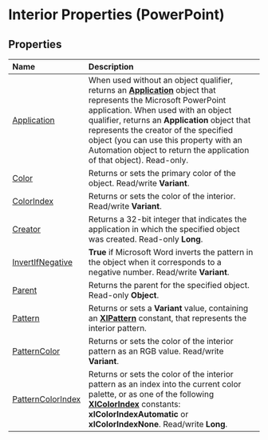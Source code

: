
# Interior Properties (PowerPoint)

## Properties



|**Name**|**Description**|
|:-----|:-----|
|[Application](e3a38f50-c988-3af3-a58f-4a51a94f1296.md)|When used without an object qualifier, returns an  **[Application](978c2b99-4271-b953-4283-73b5f3d96f41.md)** object that represents the Microsoft PowerPoint application. When used with an object qualifier, returns an **Application** object that represents the creator of the specified object (you can use this property with an Automation object to return the application of that object). Read-only.|
|[Color](18018ef9-40a3-6e02-065e-4747d1506df1.md)|Returns or sets the primary color of the object. Read/write  **Variant**.|
|[ColorIndex](2f166d9b-6167-45ac-4c0f-08b64f5c3496.md)|Returns or sets the color of the interior. Read/write  **Variant**.|
|[Creator](fd81a1cd-30f9-63f6-a303-3fe3088991b9.md)|Returns a 32-bit integer that indicates the application in which the specified object was created. Read-only  **Long**.|
|[InvertIfNegative](3bba925e-449a-391d-e69c-c22956c160c6.md)|**True** if Microsoft Word inverts the pattern in the object when it corresponds to a negative number. Read/write **Variant**.|
|[Parent](485489f4-1729-f6e2-71f2-ad9f9f04cc58.md)|Returns the parent for the specified object. Read-only  **Object**.|
|[Pattern](f400b457-61ba-e923-debb-14abead41670.md)|Returns or sets a  **Variant** value, containing an **[XlPattern](7db18f77-8808-a1ca-b9b5-81f7868a2c9b.md)** constant, that represents the interior pattern.|
|[PatternColor](eb8e0993-fe73-3ab5-3b89-e5a306b20149.md)|Returns or sets the color of the interior pattern as an RGB value. Read/write  **Variant**.|
|[PatternColorIndex](d7a42e0c-d3f4-85a1-009c-0b6d2385ee77.md)|Returns or sets the color of the interior pattern as an index into the current color palette, or as one of the following  **[XlColorIndex](e9d26c5b-26f8-7baf-5f53-4beac789add3.md)** constants: **xlColorIndexAutomatic** or **xlColorIndexNone**. Read/write **Long**.|
